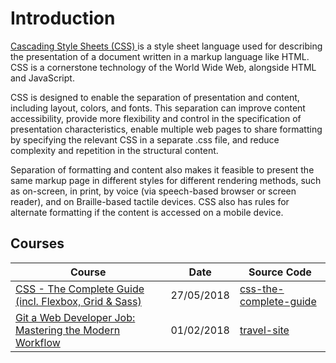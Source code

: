 # Introduction
[Cascading Style Sheets (CSS) ](https://en.wikipedia.org/wiki/Cascading_Style_Sheets) is a style sheet language used for describing the presentation of a document written in a markup language like HTML. CSS is a cornerstone technology of the World Wide Web, alongside HTML and JavaScript.

CSS is designed to enable the separation of presentation and content, including layout, colors, and fonts. This separation can improve content accessibility, provide more flexibility and control in the specification of presentation characteristics, enable multiple web pages to share formatting by specifying the relevant CSS in a separate .css file, and reduce complexity and repetition in the structural content.

Separation of formatting and content also makes it feasible to present the same markup page in different styles for different rendering methods, such as on-screen, in print, by voice (via speech-based browser or screen reader), and on Braille-based tactile devices. CSS also has rules for alternate formatting if the content is accessed on a mobile device.

## Courses
| Course                                                                                                                                         | Date               | Source Code                                                                                         |
| ----------------------------------------------------------------------------------------------------------------------------------------------- | ------------------- | --------------------------------------------------------------------------------------------------- |
| [CSS - The Complete Guide (incl. Flexbox, Grid & Sass)](css-css-the-complete-guide-incl-flexbox-grid-sass.md)| 27/05/2018 |[css-the-complete-guide](https://github.com/peelmicro/css-the-complete-guide)|
| [Git a Web Developer Job: Mastering the Modern Workflow](css-travel-site.md)| 01/02/2018 |[travel-site](https://github.com/peelmicro/travel-site)|